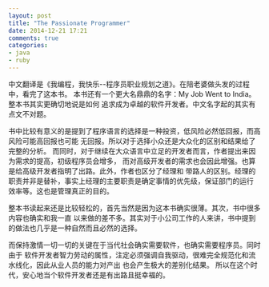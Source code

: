```yaml
---
layout: post
title: "The Passionate Programmer"
date: 2014-12-21 17:21
comments: true
categories:
- java
- ruby
---
```


中文翻译是《我编程，我快乐--程序员职业规划之道》。在陪老婆做头发的过程中，看完了这本书。
本书还有一个更大名鼎鼎的名字：My Job Went to India。整本书其实更确切地说是如何
追求成为卓越的软件开发者。中文名字起的其实有点文不对题。

书中比较有意义的是提到了程序语言的选择是一种投资，低风险必然低回报，而高风险可能高回报也可能
无回报。所以对于选择小众还是大众化的区别和结果给了完整的分析。
而同时，对于继续在大众语言中立足的开发者而言，作者提出来因为需求的提高，初级程序员会增多，
而对高级开发者的需求也会因此增强。也算是给高级开发者指明了出路。此外，作者也区分了经理和
带路人的区别。经理的职责并非是替补，事实上经理的主要职责是确定事情的优先级，保证部门的运行
效率等。这也是管理真正的目的。

整本书读起来还是比较轻松的，首先当然是因为这本书确实很薄。其次，书中很多内容也确实和我一直
以来做的差不多。其实对于小公司工作的人来讲，书中提到的做法也几乎是一种自然而且必然的选择。

而保持激情一切一切的关键在于当代社会确实需要软件，也确实需要程序员。同时由于
软件开发者智力劳动的属性，注定必须强调自我驱动，很难完全规范化和流水线化，因此从业人员的能力对产出
也会产生极大的差别化结果。
 所以在这个时代，安心地当个软件开发者还是有出路且挺幸福的。
